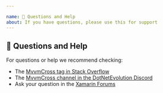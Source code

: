 ```yaml
---

name: 💬 Questions and Help
about: If you have questions, please use this for support
---
```


## 💬 Questions and Help

For questions or help we recommend checking:

- The [MvvmCross tag in Stack Overflow](https://stackoverflow.com/questions/tagged/mvvmcross)
- The [MvvmCross channel in the DotNetEvolution Discord](https://aka.ms/dotnet-discord)
- Ask your question in the [Xamarin Forums](https://forums.xamarin.com/)
